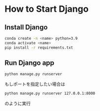 # How to Start Django
## Install Django
```bash
conda create -n <name> python=3.9
conda activate <name>
pip install -r requirements.txt
```

## Run Django app
```bash
python manage.py runserver 
```
もしポートを指定したい場合は
```bash
python manage.py runserver 127.0.0.1:8000
```
のように実行
